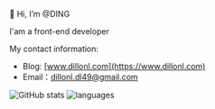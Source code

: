 👋 Hi, I’m @DING

   I'am a front-end developer

My contact information:

- Blog: [www.dillonl.com](https://www.dillonl.com)
- Email：dillonl.dl49@gmail.com 


![GitHub stats](https://github-readme-stats.vercel.app/api?username=dlongs49&show_icons=true)
![languages](https://github-readme-stats.vercel.app/api/top-langs/?username=dlongs49&layout=compact)  
